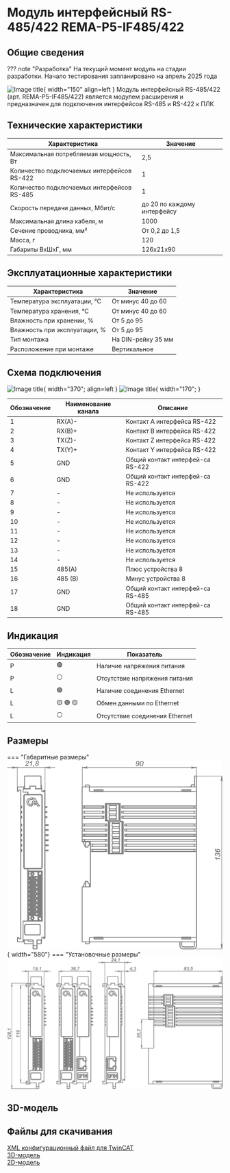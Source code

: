 # Модуль интерфейсный RS-485/422 REMA-P5-IF485/422

## Общие сведения

??? note "Разработка"
    На текущий момент модуль на стадии разработки. Начало тестирования запланировано на апрель 2025 года
<div class="grid cards" markdown>

![Image title](../img/modules/IF485_422.png){ width="150" align=left  }
Модуль интерфейсный RS-485/422 (арт. REMA-P5-IF485/422) является модулем расширения и предназначен для подключения интерфейсов RS-485 и RS-422 к ПЛК

</div>

## Технические характеристики 
| Характеристика                             | Значение                          |
|--------------------------------------------|-----------------------------------|
| Максимальная потребляемая мощность, Вт     | 2,5                               |
| Количество подключаемых интерфейсов RS-422 | 1                                 |
| Количество подключаемых интерфейсов RS-485 | 1                                 |
| Скорость передачи данных, Мбит/с           | до 20 по каждому интерфейсу       |
| Максимальная длина кабеля, м               | 1000                              |
| Сечение проводника, мм²                    | От 0,2 до 1,5                     |
| Масса, г                                   | 120                               |
| Габариты ВхШхГ, мм                         | 126х21х90                         |

## Эксплуатационные характеристики
| Характеристика                   | Значение           |
| -------------------------------- | -                  |
| Температура эксплуатации, °С     | От минус 40 до 60  |
| Температура хранения, °С         | От минус 40 до 60  |
| Влажность при хранении, %	       | От 5 до 95         |
| Влажность при эксплуатации, %    | От 5 до 95         |
| Тип монтажа                      | На DIN-рейку 35 мм |
| Расположение при монтаже         | Вертикальное       |

## Схема подключения
<div class="grid cards" markdown>

![Image title](../img/connection/IF485_422.svg){ width="370"; align=left  }
![Image title](../img/connection/connector_18pin.png){ width="170";  }
</div>

| Обозначение | Наименование канала | Описание                            |
|-------------|---------------------|-------------------------------------|
| 1           | RX(A)-              | Контакт A интерфейса RS-422         |
| 2           | RX(B)+              | Контакт B интерфейса RS-422         |
| 3           | TX(Z)-              | Контакт Z интерфейса RS-422         |
| 4           | TX(Y)+              | Контакт Y интерфейса RS-422         |
| 5           | GND                 | Общий контакт интерфей-са RS-422    |
| 6           | GND                 | Общий контакт интерфей-са RS-422    |
| 7           | -                   | Не используется                     |
| 8           | -                   | Не используется                     |
| 9           | -                   | Не используется                     |
| 10          | -                   | Не используется                     |
| 11          | -                   | Не используется                     |
| 12          | -                   | Не используется                     |
| 13          | -                   | Не используется                     |
| 14          | -                   | Не используется                     |
| 15          | 485(A)              | Плюс устройства 8                   |
| 16          | 485 (B)             | Минус устройства 8                  |
| 17          | GND                 | Общий контакт интерфей-са RS-485    |
| 18          | GND                 | Общий контакт интерфей-са RS-485    |

## Индикация
| Обозначение | Индикация | Показатель |
|------------------|----------------------|---------------------------------------|
| P | :green_circle:| Наличие напряжения питания |
| P | :white_circle:| Отсутствие напряжения питания |
| L | :green_circle:| Наличие соединения Ethernet |
| L | :yellow_circle: :green_circle: :yellow_circle: | Обмен данными по Ethernet |
| L | :white_circle:| Отсутствие соединения Ethernet|

## Размеры
=== "Габаритные размеры" 
    ![Image title](../img/dimensions/overall_dimensions_extensions.png){ width="580"}
=== "Установочные размеры"
    ![alt text](../img/dimensions/installation_dimensions.png) 

## 3D-модель
<model-viewer src="https://manual.saplc.ru//img/3d/DI.glb"
alt="3D Model"
auto-rotate
camera-controls
poster="https://manual.saplc.ru//img/3d/posterDI.webp"
camera-orbit="160deg 75deg 348m"
field-of-view="30deg"
exposure="0.5"
style="width: 100%; height: 500px;">
</model-viewer>


## Файлы для скачивания
<a href="/downloads/IPCSA_OG.xml" download>XML конфигурационный файл для TwinCAT</a>     
<a href="/downloads/Module 18-pin.step" download>3D-модель</a>   
<a href="/downloads/Module 18-pin.dwg" download>2D-модель</a>    






